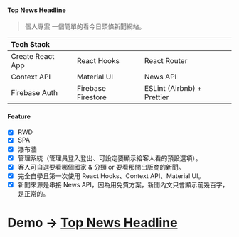 #### Top News Headline

> 個人專案
> 一個簡單的看今日頭條新聞網站。

| Tech Stack       |                    |                            |
| :--------------- | :----------------- | :------------------------- |
| Create React App | React Hooks        | React Router               |
| Context API      | Material UI        | News API                   |
| Firebase Auth    | Firebase Firestore | ESLint (Airbnb) + Prettier |

#### Feature

- [x] RWD
- [x] SPA
- [x] 瀑布牆
- [x] 管理系統（管理員登入登出、可設定要顯示給客人看的預設選項）。
- [x] 客人可自選要看哪個國家 & 分類 or 要看那間出版商的新聞。
- [x] 完全自學且第一次使用 React Hooks、Context API、Material UI。
- [x] 新聞來源是串接 News API，因為用免費方案，新聞內文只會顯示前幾百字，是正常的。

# Demo → [Top News Headline](https://jujuriri.github.io/news)
